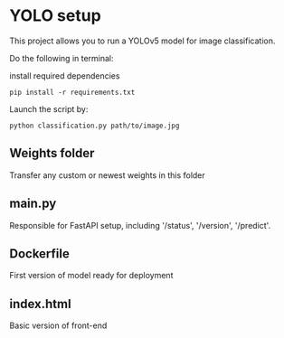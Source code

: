 # YOLO setup

This project allows you to run a YOLOv5 model for image classification.

Do the following in terminal:
    
install required dependencies

    pip install -r requirements.txt

Launch the script by:

    python classification.py path/to/image.jpg
    
## Weights folder

Transfer any custom or newest weights in this folder

## main.py 

Responsible for FastAPI setup, including '/status', '/version', '/predict'.

## Dockerfile 

First version of model ready for deployment

## index.html 

Basic version of front-end 
